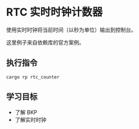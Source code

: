 # RTC 实时时钟计数器

使用实时时钟将当前时间（以秒为单位）输出到控制台。

这里例子来自依赖库的官方案例。

## 执行指令

```shell
cargo rp rtc_counter
```

## 学习目标

- 了解 BKP
- 了解实时时钟
